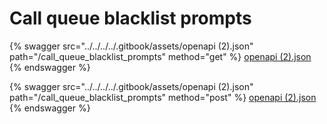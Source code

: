 # Call queue blacklist prompts

{% swagger src="../../../../.gitbook/assets/openapi (2).json" path="/call_queue_blacklist_prompts" method="get" %}
[openapi (2).json](<../../../../.gitbook/assets/openapi (2).json>)
{% endswagger %}

{% swagger src="../../../../.gitbook/assets/openapi (2).json" path="/call_queue_blacklist_prompts" method="post" %}
[openapi (2).json](<../../../../.gitbook/assets/openapi (2).json>)
{% endswagger %}
